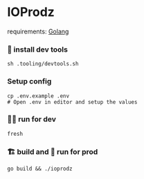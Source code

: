 # IOProdz

requirements: [Golang](https://go.dev/dl/)

### 🦺 install dev tools

```
sh .tooling/devtools.sh
```

### Setup config

```
cp .env.example .env
# Open .env in editor and setup the values
```

### 👷🏽 run for dev

```
fresh
```

### 🏗️ build and 🚜 run for prod

```
go build && ./ioprodz

```
